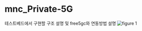 # mnc_Private-5G
테스트베드에서 구현할 구조 설명 및 free5gc와 연동방법 설명
![figure 1](https://user-images.githubusercontent.com/88416778/130418401-e87a9f01-95e5-4f5c-9fe9-c0b7418e4f63.png)
